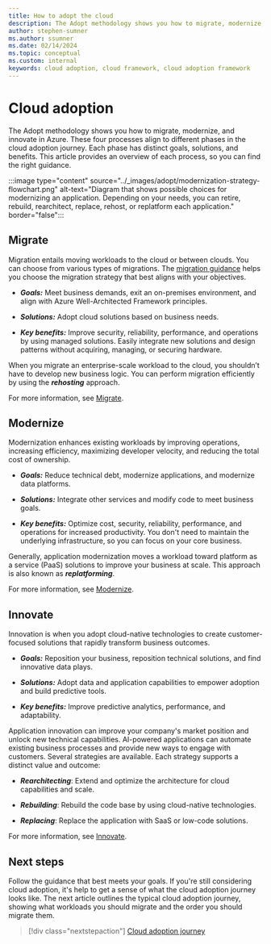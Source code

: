 ```yaml
---
title: How to adopt the cloud
description: The Adopt methodology shows you how to migrate, modernize, and innovate in Azure.
author: stephen-sumner
ms.author: ssumner
ms.date: 02/14/2024
ms.topic: conceptual
ms.custom: internal
keywords: cloud adoption, cloud framework, cloud adoption framework
---
```


# Cloud adoption

The Adopt methodology shows you how to migrate, modernize, and innovate in Azure. These four processes align to different phases in the cloud adoption journey. Each phase has distinct goals, solutions, and benefits. This article provides an overview of each process, so you can find the right guidance.

:::image type="content" source="../_images/adopt/modernization-strategy-flowchart.png" alt-text="Diagram that shows possible choices for modernizing an application. Depending on your needs, you can retire, rebuild, rearchitect, replace, rehost, or replatform each application." border="false":::

## Migrate

Migration entails moving workloads to the cloud or between clouds. You can choose from various types of migrations. The [migration guidance](../migrate/index.md) helps you choose the migration strategy that best aligns with your objectives.

- ***Goals:*** Meet business demands, exit an on-premises environment, and align with Azure Well-Architected Framework principles.

- ***Solutions:*** Adopt cloud solutions based on business needs.

- ***Key benefits:*** Improve security, reliability, performance, and operations by using managed solutions. Easily integrate new solutions and design patterns without acquiring, managing, or securing hardware.

When you migrate an enterprise-scale workload to the cloud, you shouldn’t have to develop new business logic. You can perform migration efficiently by using the ***rehosting*** approach.

For more information, see [Migrate](../migrate/index.md).

## Modernize

Modernization enhances existing workloads by improving operations, increasing efficiency, maximizing developer velocity, and reducing the total cost of ownership.

- ***Goals:*** Reduce technical debt, modernize applications, and modernize data platforms.

- ***Solutions:*** Integrate other services and modify code to meet business goals.

- ***Key benefits:*** Optimize cost, security, reliability, performance, and operations for increased productivity. You don't need to maintain the underlying infrastructure, so you can focus on your core business.

Generally, application modernization moves a workload toward platform as a service (PaaS) solutions to improve your business at scale. This approach is also known as ***replatforming***.

For more information, see [Modernize](../modernize/index.md).

## Innovate

Innovation is when you adopt cloud-native technologies to create customer-focused solutions that rapidly transform business outcomes.

- ***Goals:*** Reposition your business, reposition technical solutions, and find innovative data plays.

- ***Solutions:*** Adopt data and application capabilities to empower adoption and build predictive tools.

- ***Key benefits:*** Improve predictive analytics, performance, and adaptability.

Application innovation can improve your company's market position and unlock new technical capabilities. AI-powered applications can automate existing business processes and provide new ways to engage with customers. Several strategies are available. Each strategy supports a distinct value and outcome:

- ***Rearchitecting***: Extend and optimize the architecture for cloud capabilities and scale.

- ***Rebuilding***: Rebuild the code base by using cloud-native technologies.

- ***Replacing***: Replace the application with SaaS or low-code solutions.

For more information, see [Innovate](../innovate/index.md).

## Next steps

Follow the guidance that best meets your goals. If you're still considering cloud adoption, it's help to get a sense of what the cloud adoption journey looks like. The next article outlines the typical cloud adoption journey, showing what workloads you should migrate and the order you should migrate them.

> [!div class="nextstepaction"]
> [Cloud adoption journey](cloud-adoption.md)
